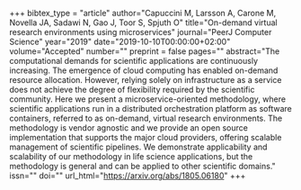 +++
bibtex_type = "article"
author="Capuccini M, Larsson A, Carone M, Novella JA, Sadawi N, Gao J, Toor S, Spjuth O"
title="On-demand virtual research environments using microservices"
journal="PeerJ Computer Science"
year="2019"
date="2019-10-10T00:00:00+02:00"
volume="Accepted"
number=""
preprint = false
pages=""
abstract="The computational demands for scientific applications are continuously increasing. The emergence of cloud computing has enabled on-demand resource allocation. However, relying solely on infrastructure as a service does not achieve the degree of flexibility required by the scientific community. Here we present a microservice-oriented methodology, where scientific applications run in a distributed orchestration platform as software containers, referred to as on-demand, virtual research environments. The methodology is vendor agnostic and we provide an open source implementation that supports the major cloud providers, offering scalable management of scientific pipelines. We demonstrate applicability and scalability of our methodology in life science applications, but the methodology is general and can be applied to other scientific domains."
issn=""
doi=""
url_html="https://arxiv.org/abs/1805.06180"
+++
